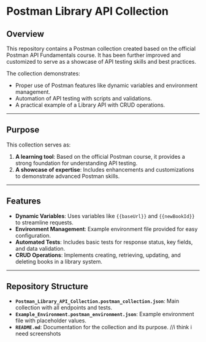 # **Postman Library API Collection**

## **Overview**
This repository contains a Postman collection created based on the official Postman API Fundamentals course. It has been further improved and customized to serve as a showcase of API testing skills and best practices.

The collection demonstrates:
- Proper use of Postman features like dynamic variables and environment management.
- Automation of API testing with scripts and validations.
- A practical example of a Library API with CRUD operations.

---

## **Purpose**
This collection serves as:
1. **A learning tool**: Based on the official Postman course, it provides a strong foundation for understanding API testing.
2. **A showcase of expertise**: Includes enhancements and customizations to demonstrate advanced Postman skills.

---

## **Features**
- **Dynamic Variables**: Uses variables like `{{baseUrl}}` and `{{newBookId}}` to streamline requests.
- **Environment Management**: Example environment file provided for easy configuration.
- **Automated Tests**: Includes basic tests for response status, key fields, and data validation.
- **CRUD Operations**: Implements creating, retrieving, updating, and deleting books in a library system.

---

## **Repository Structure**
- **`Postman_Library_API_Collection.postman_collection.json`**: Main collection with all endpoints and tests.
- **`Example_Environment.postman_environment.json`**: Example environment file with placeholder values.
- **`README.md`**: Documentation for the collection and its purpose.
//i think i need screenshots
